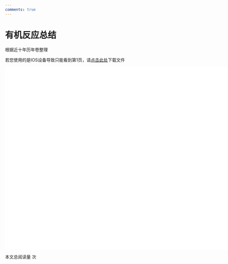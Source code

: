 ```yaml
---
comments: true
---
```


# 有机反应总结

根据近十年历年卷整理

<object data="有机化学辅导讲义 下册.pdf" type="application/pdf" width="150%" height="800">
    <p>若您使用的是IOS设备导致只能看到第1页，请<a href="有机化学辅导讲义 下册.pdf">点击此处</a>下载文件</p>
    <iframe src="有机化学辅导讲义 下册.pdf#navpanes=0" width="500%" height="600" frameborder="0"></iframe>
    
</object>

<span id="busuanzi_container_page_pv">本文总阅读量 <span id="busuanzi_value_page_pv"></span> 次</span>